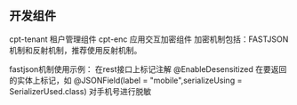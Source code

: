 ## 开发组件
cpt-tenant 租户管理组件
cpt-enc 应用交互加密组件
加密机制包括：FASTJSON机制和反射机制，推荐使用反射机制。

fastjson机制使用示例：
在rest接口上标记注解 @EnableDesensitized
在要返回的实体上标记，如     @JSONField(label = "mobile",serializeUsing = SerializerUsed.class)  对手机号进行脱敏
